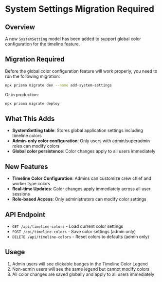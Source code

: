 # System Settings Migration Required

## Overview
A new `SystemSetting` model has been added to support global color configuration for the timeline feature.

## Migration Required
Before the global color configuration feature will work properly, you need to run the following migration:

```bash
npx prisma migrate dev --name add-system-settings
```

Or in production:
```bash
npx prisma migrate deploy
```

## What This Adds
- **SystemSetting table**: Stores global application settings including timeline colors
- **Admin-only color configuration**: Only users with admin/superadmin roles can modify colors
- **Global color persistence**: Color changes apply to all users immediately

## New Features
- **Timeline Color Configuration**: Admins can customize crew chief and worker type colors
- **Real-time Updates**: Color changes apply immediately across all user sessions
- **Role-based Access**: Only administrators can modify color settings

## API Endpoint
- `GET /api/timeline-colors` - Load current color settings
- `POST /api/timeline-colors` - Save color settings (admin only)  
- `DELETE /api/timeline-colors` - Reset colors to defaults (admin only)

## Usage
1. Admin users will see clickable badges in the Timeline Color Legend
2. Non-admin users will see the same legend but cannot modify colors
3. All color changes are saved globally and apply to all users immediately